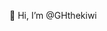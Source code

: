 👋 Hi, I’m @GHthekiwi


<!---
GHthekiwi/GHthekiwi is a ✨ special ✨ repository because its `README.md` (this file) appears on your GitHub profile.
You can click the Preview link to take a look at your changes.
--->
